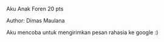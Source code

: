 Aku Anak Foren
20 pts

Author: Dimas Maulana

Aku mencoba untuk mengirimkan pesan rahasia ke google :)
